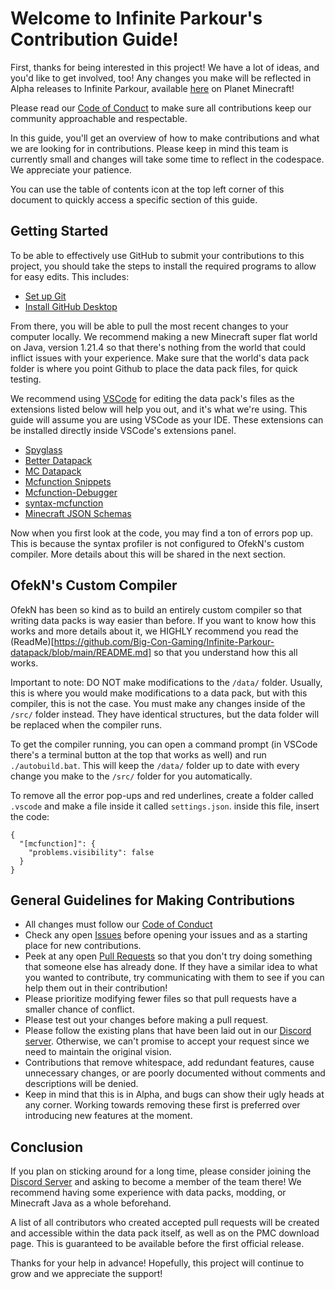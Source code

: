 # Welcome to Infinite Parkour's Contribution Guide!
First, thanks for being interested in this project! We have a lot of ideas, and you'd like to get involved, too! Any changes you make will be reflected in Alpha releases to Infinite Parkour, available [here](https://www.planetminecraft.com/project/infinite-parkour-version-2-0-alpha/) on Planet Minecraft!

Please read our [Code of Conduct](https://github.com/Big-Con-Gaming/Infinite-Parkour-datapack/blob/main/CODE_OF_CONDUCT.md) to make sure all contributions keep our community approachable and respectable.

In this guide, you'll get an overview of how to make contributions and what we are looking for in contributions. Please keep in mind this team is currently small and changes will take some time to reflect in the codespace. We appreciate your patience.

You can use the table of contents icon at the top left corner of this document to quickly access a specific section of this guide.

## Getting Started
To be able to effectively use GitHub to submit your contributions to this project, you should take the steps to install the required programs to allow for easy edits. This includes:

- [Set up Git](https://docs.github.com/en/get-started/getting-started-with-git/set-up-git)
- [Install GitHub Desktop](https://docs.github.com/en/desktop)

From there, you will be able to pull the most recent changes to your computer locally. We recommend making a new Minecraft super flat world on Java, version 1.21.4 so that there's nothing from the world that could inflict issues with your experience. Make sure that the world's data pack folder is where you point Github to place the data pack files, for quick testing.

We recommend using [VSCode](https://code.visualstudio.com/docs/setup/setup-overview) for editing the data pack's files as the extensions listed below will help you out, and it's what we're using. This guide will assume you are using VSCode as your IDE. These extensions can be installed directly inside VSCode's extensions panel.
-  [Spyglass](https://marketplace.visualstudio.com/items?itemName=SPGoding.datapack-language-server)
-  [Better Datapack](https://marketplace.visualstudio.com/items?itemName=ExAtom.better-datapack)
-  [MC Datapack](https://marketplace.visualstudio.com/items?itemName=HuJohner.mc-datapack)
-  [Mcfunction Snippets](https://marketplace.visualstudio.com/items?itemName=VidTDM.mcfunction-snippets)
-  [Mcfunction-Debugger](https://marketplace.visualstudio.com/items?itemName=vanilla-technologies.mcfunction-debugger)
-  [syntax-mcfunction](https://marketplace.visualstudio.com/items?itemName=MinecraftCommands.syntax-mcfunction)
-  [Minecraft JSON Schemas](https://marketplace.visualstudio.com/items?itemName=Levertion.mcjson)

Now when you first look at the code, you may find a ton of errors pop up. This is because the syntax profiler is not configured to OfekN's custom compiler. More details about this will be shared in the next section.

## OfekN's Custom Compiler
OfekN has been so kind as to build an entirely custom compiler so that writing data packs is way easier than before. If you want to know how this works and more details about it, we HIGHLY recommend you read the (ReadMe)[https://github.com/Big-Con-Gaming/Infinite-Parkour-datapack/blob/main/README.md] so that you understand how this all works.

Important to note: DO NOT make modifications to the ``/data/`` folder. Usually, this is where you would make modifications to a data pack, but with this compiler, this is not the case. You must make any changes inside of the ``/src/`` folder instead. They have identical structures, but the data folder will be replaced when the compiler runs.

To get the compiler running, you can open a command prompt (in VSCode there's a terminal button at the top that works as well) and run ``./autobuild.bat``. This will keep the ``/data/`` folder up to date with every change you make to the ``/src/`` folder for you automatically.

To remove all the error pop-ups and red underlines, create a folder called ``.vscode`` and make a file inside it called ``settings.json``. inside this file, insert the code:
```
{
  "[mcfunction]": {
    "problems.visibility": false
  }
}
```
## General Guidelines for Making Contributions
- All changes must follow our [Code of Conduct](https://github.com/Big-Con-Gaming/Infinite-Parkour-datapack/blob/main/CODE_OF_CONDUCT.md)
- Check any open [Issues](https://github.com/Big-Con-Gaming/Infinite-Parkour-datapack/issues) before opening your issues and as a starting place for new contributions.
- Peek at any open [Pull Requests](https://github.com/Big-Con-Gaming/Infinite-Parkour-datapack/pulls) so that you don't try doing something that someone else has already done. If they have a similar idea to what you wanted to contribute, try communicating with them to see if you can help them out in their contribution!
- Please prioritize modifying fewer files so that pull requests have a smaller chance of conflict.
- Please test out your changes before making a pull request.
- Please follow the existing plans that have been laid out in our [Discord server](https://discord.com/channels/1302079242929963018/1305018511093141504). Otherwise, we can't promise to accept your request since we need to maintain the original vision.
- Contributions that remove whitespace, add redundant features, cause unnecessary changes, or are poorly documented without comments and descriptions will be denied.
- Keep in mind that this is in Alpha, and bugs can show their ugly heads at any corner. Working towards removing these first is preferred over introducing new features at the moment.

## Conclusion
If you plan on sticking around for a long time, please consider joining the [Discord Server](https://discord.gg/dnNu2xHWsQ) and asking to become a member of the team there! We recommend having some experience with data packs, modding, or Minecraft Java as a whole beforehand.

A list of all contributors who created accepted pull requests will be created and accessible within the data pack itself, as well as on the PMC download page. This is guaranteed to be available before the first official release.

Thanks for your help in advance! Hopefully, this project will continue to grow and we appreciate the support!
